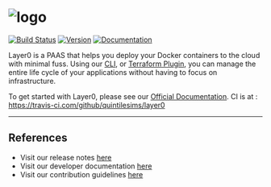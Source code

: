 # ![logo](https://quintilesims.github.io/layer0-docs/static/logo_rs.png)

[![Build Status](https://travis-ci.org/quintilesims/layer0.svg?branch=master)](https://travis-ci.org/quintilesims/layer0)
[![Version](https://img.shields.io/badge/version-latest-brightgreen.svg)](https://github.com/quintilesims/layer0/releases/latest)
[![Documentation](https://img.shields.io/badge/docs-latest-blue.svg)](https://quintilesims.github.io/layer0-docs/)

Layer0 is a PAAS that helps you deploy your Docker containers to the cloud with minimal fuss. 
Using our [CLI](http://layer0.ims.io/reference/cli), or [Terraform Plugin](http://layer0.ims.io/reference/terraform-plugin), 
you can manage the entire life cycle of your applications without having to focus on infrastructure.

To get started with Layer0, please see our [Official Documentation](http://layer0.ims.io/).
CI is at : https://travis-ci.com/github/quintilesims/layer0

---


## References
* Visit our release notes [here](https://github.com/quintilesims/layer0/blob/develop/RELEASE.md)
* Visit our developer documentation [here](https://github.com/quintilesims/layer0/blob/develop/DEVELOP.md)
* Visit our contribution guidelines [here](https://github.com/quintilesims/layer0/blob/develop/.github/CONTRIBUTING.md)

